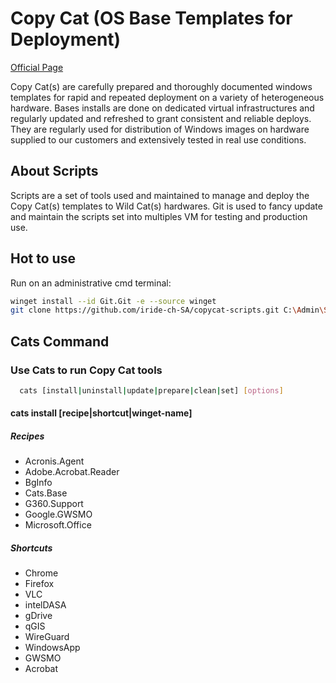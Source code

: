 # Copy Cat (OS Base Templates for Deployment)
[Official Page](https://www.iride.ch/products/cats)

Copy Cat(s) are carefully prepared and thoroughly documented windows templates for rapid and repeated deployment on a variety of heterogeneous hardware. Bases installs are done on dedicated virtual infrastructures and regularly updated and refreshed to grant consistent and reliable deploys.
They are regularly used for distribution of Windows images on hardware supplied to our customers and extensively tested in real use conditions.

## About Scripts
Scripts are a set of tools used and maintained to manage and deploy the Copy Cat(s) templates to Wild Cat(s) hardwares.
Git is used to fancy update and maintain the scripts set into multiples VM for testing and production use.

## Hot to use
Run on an administrative cmd terminal:
```bash
winget install --id Git.Git -e --source winget
git clone https://github.com/iride-ch-SA/copycat-scripts.git C:\Admin\Scripts
```

## Cats Command
### Use Cats to run Copy Cat tools
```bash
  cats [install|uninstall|update|prepare|clean|set] [options]
```
#### cats install [recipe|shortcut|winget-name]
##### Recipes
- Acronis.Agent
- Adobe.Acrobat.Reader
- BgInfo
- Cats.Base
- G360.Support
- Google.GWSMO
- Microsoft.Office
##### Shortcuts
- Chrome
- Firefox
- VLC
- intelDASA
- gDrive
- qGIS
- WireGuard
- WindowsApp
- GWSMO
- Acrobat

